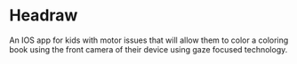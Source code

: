 # Headraw
An IOS app for kids with motor issues that will allow them to color a coloring book using the front camera of their device using gaze focused technology.
